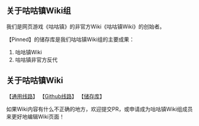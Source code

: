 ## 关于咕咕镇Wiki组
我们是网页游戏《咕咕镇》的非官方Wiki《咕咕镇Wiki》的创始者。

【Pinned】的储存库是我们咕咕镇Wiki组的主要成果：   
1. 咕咕镇Wiki   
2. 咕咕镇非官方反代

## 关于咕咕镇Wiki
【[通用线路](https://gu.inari.site/Wiki)】   【[Github线路](https://gugutown.github.io/Wiki)】   【[储存库](https://github.com/GuguTown/Wiki)】

如果Wiki内容有什么不正确的地方，欢迎提交PR，或申请成为咕咕镇Wiki组成员来更好地编辑Wiki页面！
<!--



**Here are some ideas to get you started:**

🙋‍♀️ A short introduction - what is your organization all about?
🌈 Contribution guidelines - how can the community get involved?
👩‍💻 Useful resources - where can the community find your docs? Is there anything else the community should know?
🍿 Fun facts - what does your team eat for breakfast?
🧙 Remember, you can do mighty things with the power of [Markdown](https://docs.github.com/github/writing-on-github/getting-started-with-writing-and-formatting-on-github/basic-writing-and-formatting-syntax)
-->
